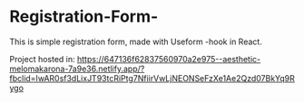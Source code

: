 # Registration-Form-
This is simple registration form, made with Useform -hook in React. 

Project hosted in: https://647136f62837560970a2e975--aesthetic-melomakarona-7a9e36.netlify.app/?fbclid=IwAR0sf3dLixJT93tcRiPtg7NfiirVwLjNEONSeFzXe1Ae2Qzd07BkYq9Rygo
